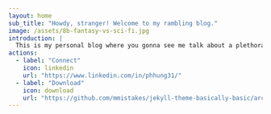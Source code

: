 ```yaml
---
layout: home
sub_title: "Howdy, stranger! Welcome to my rambling blog."
image: /assets/8b-fantasy-vs-sci-fi.jpg
introduction: |
  This is my personal blog where you gonna see me talk about a plethora of random stuffs --- data, coding, travel, book/movie reviews and whatnot. While you may find some ingenious and interesting things laying around, most of the content are **nonsensical ramblings**, so take them with a kilogram (or roughly 2.2 lbs for my American non-SI heathens) of salt.
actions:
  - label: "Connect"
    icon: linkedin
    url: "https://www.linkedin.com/in/phhung31/"
  - label: "Download"
    icon: download
    url: "https://github.com/mmistakes/jekyll-theme-basically-basic/archive/master.zip"
---
```

